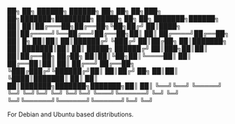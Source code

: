 ██╗    ██╗ ██████╗ ██████╗ ██╗  ██╗    ██╗███╗   ██╗███████╗████████╗ █████╗ ██╗     ██╗     ███████╗██████╗ 
██║    ██║██╔═══██╗██╔══██╗╚██╗██╔╝    ██║████╗  ██║██╔════╝╚══██╔══╝██╔══██╗██║     ██║     ██╔════╝██╔══██╗
██║ █╗ ██║██║   ██║██████╔╝ ╚███╔╝     ██║██╔██╗ ██║███████╗   ██║   ███████║██║     ██║     █████╗  ██████╔╝
██║███╗██║██║   ██║██╔══██╗ ██╔██╗     ██║██║╚██╗██║╚════██║   ██║   ██╔══██║██║     ██║     ██╔══╝  ██╔══██╗
╚███╔███╔╝╚██████╔╝██║  ██║██╔╝ ██╗    ██║██║ ╚████║███████║   ██║   ██║  ██║███████╗███████╗███████╗██║  ██║
 ╚══╝╚══╝  ╚═════╝ ╚═╝  ╚═╝╚═╝  ╚═╝    ╚═╝╚═╝  ╚═══╝╚══════╝   ╚═╝   ╚═╝  ╚═╝╚══════╝╚══════╝╚══════╝╚═╝  ╚═╝
                                                                                                             
For Debian and Ubuntu based distributions.
